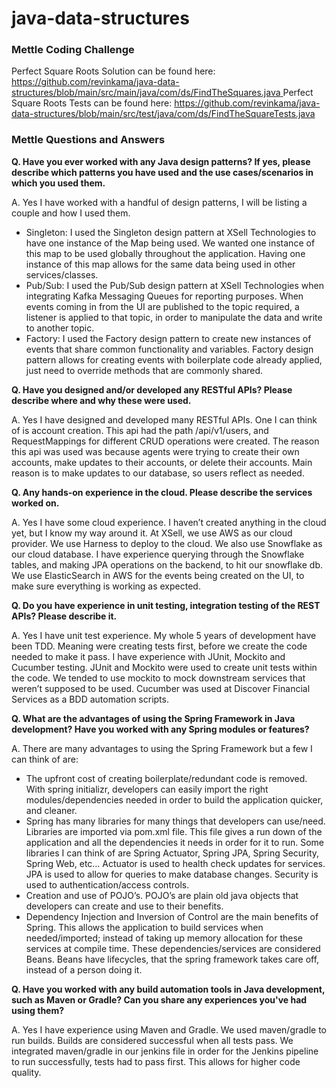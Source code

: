 # java-data-structures

### Mettle Coding Challenge
Perfect Square Roots Solution can be found here: [https://github.com/revinkama/java-data-structures/blob/main/src/main/java/com/ds/FindTheSquares.java
](https://github.com/revinkama/java-data-structures/blob/main/src/main/java/com/ds/FindThePerfectSquares.java)
Perfect Square Roots Tests can be found here: [https://github.com/revinkama/java-data-structures/blob/main/src/test/java/com/ds/FindTheSquareTests.java
](https://github.com/revinkama/java-data-structures/blob/main/src/test/java/com/ds/FindThePerfectSquareTests.java)
### Mettle Questions and Answers

**Q. Have you ever worked with any Java design patterns? If yes, please describe which patterns you have used and the use cases/scenarios in which you used them.**

A. Yes I have worked with a handful of design patterns, I will be listing a couple and how I used them.
- Singleton: I used the Singleton design pattern at XSell Technologies to have one instance of the Map being used. We wanted one instance of this map to be used globally throughout the application. Having one instance of this map allows for the same data being used in other services/classes. 
- Pub/Sub: I used the Pub/Sub design pattern at XSell Technologies when integrating Kafka Messaging Queues for reporting purposes. When events coming in from the UI are published to the topic required, a listener is applied to that topic, in order to manipulate the data and write to another topic. 
- Factory: I used the Factory design pattern to create new instances of events that share common functionality and variables. Factory design pattern allows for creating events with boilerplate code already applied, just need to override methods that are commonly shared. 

**Q. Have you designed and/or developed any RESTful APIs? Please describe where and why these were used.**

A. Yes I have designed and developed many RESTful APIs. One I can think of is account creation. This api had the path /api/v1/users, and RequestMappings for different CRUD operations were created. The reason this api was used was because agents were trying to create their own accounts, make updates to their accounts, or delete their accounts. Main reason is to make updates to our database, so users reflect as needed. 


**Q. Any hands-on experience in the cloud. Please describe the services worked on.**

A. Yes I have some cloud experience. I haven’t created anything in the cloud yet, but I know my way around it. At XSell, we use AWS as our cloud provider. We use Harness to deploy to the cloud. We also use Snowflake as our cloud database. I have experience querying through the Snowflake tables, and making JPA operations on the backend, to hit our snowflake db. We use ElasticSearch in AWS for the events being created on the UI, to make sure everything is working as expected.  

**Q. Do you have experience in unit testing, integration testing of the REST APIs? Please describe it.**

A. Yes I have unit test experience. My whole 5 years of development have been TDD. Meaning were creating tests first, before we create the code needed to make it pass. I have experience with JUnit, Mockito and Cucumber testing. JUnit and Mockito were used to create unit tests within the code. We tended to use mockito to mock downstream services that weren’t supposed to be used. Cucumber was used at Discover Financial Services as a BDD automation scripts.
  

**Q. What are the advantages of using the Spring Framework in Java development? Have you worked with any Spring modules or features?**

A. There are many advantages to using the Spring Framework but a few I can think of are:
- The upfront cost of creating boilerplate/redundant code is removed. With spring initializr, developers can easily import the right modules/dependencies needed in order to build the application quicker, and cleaner. 
- Spring has many libraries for many things that developers can use/need. Libraries are imported via pom.xml file. This file gives a run down of the application and all the dependencies it needs in order for it to run. Some libraries I can think of are Spring Actuator, Spring JPA, Spring Security, Spring Web, etc… Actuator is used to health check updates for services. JPA is used to allow for queries to make database changes. Security is used to authentication/access controls. 
- Creation and use of POJO’s. POJO’s are plain old java objects that developers can create and use to their benefits. 
- Dependency Injection and Inversion of Control are the main benefits of Spring. This allows the application to build services when needed/imported; instead of taking up memory allocation for these services at compile time. These dependencies/services are considered Beans. Beans have lifecycles, that the spring framework takes care off, instead of a person doing it. 

**Q. Have you worked with any build automation tools in Java development, such as Maven or Gradle? Can you share any experiences you've had using them?**

A. Yes I have experience using Maven and Gradle. We used maven/gradle to run builds. Builds are considered successful when all tests pass. We integrated maven/gradle in our jenkins file in order for the Jenkins pipeline to run successfully, tests had to pass first. This allows for higher code quality. 
